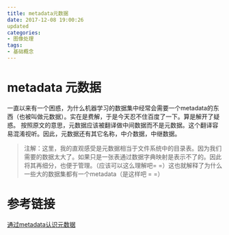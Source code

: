 ```yaml
---
title: metadata元数据
date: 2017-12-08 19:00:26
updated
categories:
- 图像处理
tags:
- 基础概念
---
```

# metadata 元数据
一直以来有一个困惑，为什么机器学习的数据集中经常会需要一个metadata的东西（也被叫做元数据）。实在是费解，于是今天忍不住百度了一下。算是解开了疑惑。
按照原文的意思，元数据应该被翻译做中间数据而不是元数据。这个翻译容易混淆视听。因此，元数据还有其它名称，中介数据，中继数据。


<!-- more -->

> 注解：这里，我的直观感受是元数据相当于文件系统中的目录表。因为我们需要的数据太大了。如果只是一张表通过数据字典映射是表示不了的。因此将其再细分，也便于管理。（应该可以这么理解吧= =）这也就解释了为什么一些大的数据集都有一个metadata（是这样吧 = =）

# 参考链接
[通过metadata认识元数据](http://blog.csdn.net/l294265421/article/details/50539506)
